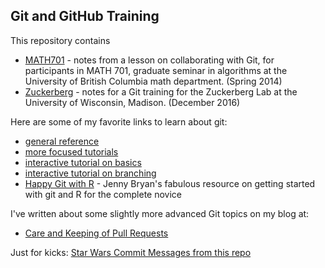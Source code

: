 Git and GitHub Training
-----------------------

This repository contains

* [MATH701](MATH701) - notes from a lesson on collaborating with Git, for 
participants in MATH 701, graduate seminar in algorithms at the University 
of British Columbia math department.  (Spring 2014)
* [Zuckerberg](Zuckerberg) - notes for a Git training for the Zuckerberg Lab at 
the University of Wisconsin, Madison.  (December 2016)

Here are some of my favorite links to learn about git:
* [general reference](http://git-scm.com/)
* [more focused tutorials](https://www.atlassian.com/git/tutorial)
* [interactive tutorial on basics](http://try.github.io/levels/1/challenges/1)
* [interactive tutorial on branching](http://pcottle.github.io/learnGitBranching/)
* [Happy Git with R](http://happygitwithr.com/) - Jenny Bryan's fabulous resource on getting started with git and R for the complete novice

I've written about some slightly more advanced Git topics on my blog at: 
* [Care and Keeping of Pull Requests](http://christinalk.github.io/blog/tags/#care-and-keeping-of-prs)

Just for kicks: [Star Wars Commit Messages from this repo](http://starlogs.net/#ChristinaLK/githubIsFun)